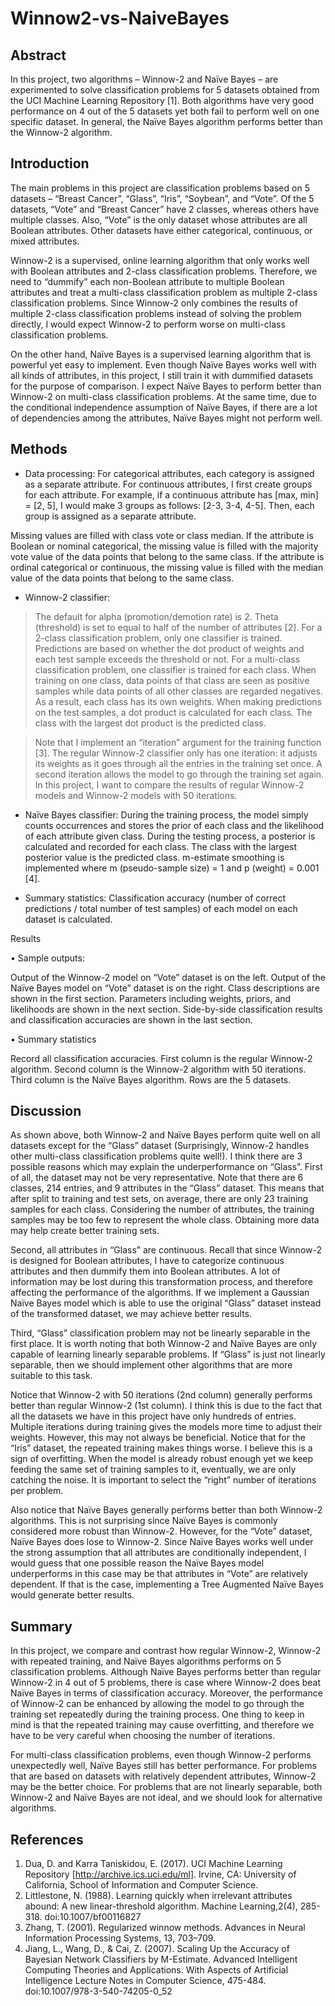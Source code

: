 # Winnow2-vs-NaiveBayes

## Abstract

In this project, two algorithms – Winnow-2 and Naïve Bayes – are experimented to solve classification problems for 5 datasets obtained from the UCI Machine Learning Repository [1]. Both algorithms have very good performance on 4 out of the 5 datasets yet both fail to perform well on one specific dataset. In general, the Naïve Bayes algorithm performs better than the Winnow-2 algorithm. 

## Introduction

The main problems in this project are classification problems based on 5 datasets – “Breast Cancer”, “Glass”, “Iris”, “Soybean”, and “Vote”. Of the 5 datasets, “Vote” and “Breast Cancer” have 2 classes, whereas others have multiple classes. Also, “Vote” is the only dataset whose attributes are all Boolean attributes. Other datasets have either categorical, continuous, or mixed attributes.

Winnow-2 is a supervised, online learning algorithm that only works well with Boolean attributes and 2-class classification problems. Therefore, we need to “dummify” each non-Boolean attribute to multiple Boolean attributes and treat a multi-class classification problem as multiple 2-class classification problems. Since Winnow-2 only combines the results of multiple 2-class classification problems instead of solving the problem directly, I would expect Winnow-2 to perform worse on multi-class classification problems.

On the other hand, Naïve Bayes is a supervised learning algorithm that is powerful yet easy to implement. Even though Naïve Bayes works well with all kinds of attributes, in this project, I still train it with dummified datasets for the purpose of comparison. I expect Naïve Bayes to perform better than Winnow-2 on multi-class classification problems. At the same time, due to the conditional independence assumption of Naïve Bayes, if there are a lot of dependencies among the attributes, Naïve Bayes might not perform well.

## Methods

- Data processing: For categorical attributes, each category is assigned as a separate attribute. For continuous attributes, I first create groups for each attribute. For example, if a continuous attribute has [max, min] = [2, 5], I would make 3 groups as follows: [2-3, 3-4, 4-5]. Then, each group is assigned as a separate attribute.

Missing values are filled with class vote or class median. If the attribute is Boolean or nominal categorical, the missing value is filled with the majority vote value of the data points that belong to the same class. If the attribute is ordinal categorical or continuous, the missing value is filled with the median value of the data points that belong to the same class.

- Winnow-2 classifier: 
> The default for alpha (promotion/demotion rate) is 2. Theta (threshold) is set to equal to half of the number of attributes [2]. For a 2-class classification problem, only one classifier is trained. Predictions are based on whether the dot product of weights and each test sample exceeds the threshold or not. For a multi-class classification problem, one classifier is trained for each class. When training on one class, data points of that class are seen as positive samples while data points of all other classes are regarded negatives. As a result, each class has its own weights. When making predictions on the test samples, a dot product is calculated for each class. The class with the largest dot product is the predicted class.

> Note that I implement an “iteration” argument for the training function [3]. The regular Winnow-2 classifier only has one iteration: it adjusts its weights as it goes through all the entries in the training set once. A second iteration allows the model to go through the training set again. In this project, I want to compare the results of regular Winnow-2 models and Winnow-2 models with 50 iterations.

- Naïve Bayes classifier: 
  During the training process, the model simply counts occurrences and stores the prior of each class and the likelihood of each attribute given class. During the testing process, a posterior is calculated and recorded for each class. The class with the largest posterior value is the predicted class. m-estimate smoothing is implemented where m (pseudo-sample size) = 1 and p (weight) = 0.001 [4].

- Summary statistics: Classification accuracy (number of correct predictions / total number of test samples) of each model on each dataset is calculated.

Results

•	Sample outputs:




























Output of the Winnow-2 model on “Vote” dataset is on the left. Output of the Naïve Bayes model on “Vote” dataset is on the right. Class descriptions are shown in the first section. Parameters including weights, priors, and likelihoods are shown in the next section. Side-by-side classification results and classification accuracies are shown in the last section.

•	Summary statistics


Record all classification accuracies. First column is the regular Winnow-2 algorithm. Second column is the Winnow-2 algorithm with 50 iterations. Third column is the Naïve Bayes algorithm. Rows are the 5 datasets. 

## Discussion

As shown above, both Winnow-2 and Naïve Bayes perform quite well on all datasets except for the “Glass” dataset (Surprisingly, Winnow-2 handles other multi-class classification problems quite well!). I think there are 3 possible reasons which may explain the underperformance on “Glass”. First of all, the dataset may not be very representative. Note that there are 6 classes, 214 entries, and 9 attributes in the “Glass” dataset. This means that after split to training and test sets, on average, there are only 23 training samples for each class. Considering the number of attributes, the training samples may be too few to represent the whole class. Obtaining more data may help create better training sets. 

Second, all attributes in “Glass” are continuous. Recall that since Winnow-2 is designed for Boolean attributes, I have to categorize continuous attributes and then dummify them into Boolean attributes. A lot of information may be lost during this transformation process, and therefore affecting the performance of the algorithms. If we implement a Gaussian Naïve Bayes model which is able to use the original “Glass” dataset instead of the transformed dataset, we may achieve better results.

Third, “Glass” classification problem may not be linearly separable in the first place. It is worth noting that both Winnow-2 and Naïve Bayes are only capable of learning linearly separable problems. If “Glass” is just not linearly separable, then we should implement other algorithms that are more suitable to this task.

Notice that Winnow-2 with 50 iterations (2nd column) generally performs better than regular Winnow-2 (1st column). I think this is due to the fact that all the datasets we have in this project have only hundreds of entries. Multiple iterations during training gives the models more time to adjust their weights. However, this may not always be beneficial. Notice that for the “Iris” dataset, the repeated training makes things worse. I believe this is a sign of overfitting. When the model is already robust enough yet we keep feeding the same set of training samples to it, eventually, we are only catching the noise. It is important to select the “right” number of iterations per problem.

Also notice that Naïve Bayes generally performs better than both Winnow-2 algorithms. This is not surprising since Naïve Bayes is commonly considered more robust than Winnow-2. However, for the “Vote” dataset, Naïve Bayes does lose to Winnow-2. Since Naïve Bayes works well under the strong assumption that all attributes are conditionally independent, I would guess that one possible reason the Naïve Bayes model underperforms in this case may be that attributes in “Vote” are relatively dependent. If that is the case, implementing a Tree Augmented Naïve Bayes would generate better results.

## Summary

In this project, we compare and contrast how regular Winnow-2, Winnow-2 with repeated training, and Naïve Bayes algorithms performs on 5 classification problems. Although Naïve Bayes performs better than regular Winnow-2 in 4 out of 5 problems, there is case where Winnow-2 does beat Naïve Bayes in terms of classification accuracy. Moreover, the performance of Winnow-2 can be enhanced by allowing the model to go through the training set repeatedly during the training process. One thing to keep in mind is that the repeated training may cause overfitting, and therefore we have to be very careful when choosing the number of iterations.

For multi-class classification problems, even though Winnow-2 performs unexpectedly well, Naïve Bayes still has better performance. For problems that are based on datasets with relatively dependent attributes, Winnow-2 may be the better choice. For problems that are not linearly separable, both Winnow-2 and Naïve Bayes are not ideal, and we should look for alternative algorithms.

## References
1.	Dua, D. and Karra Taniskidou, E. (2017). UCI Machine Learning Repository [http://archive.ics.uci.edu/ml]. Irvine, CA: University of California, School of Information and Computer Science. 
2.	Littlestone, N. (1988). Learning quickly when irrelevant attributes abound: A new linear-threshold algorithm. Machine Learning,2(4), 285-318. doi:10.1007/bf00116827 
3.	Zhang, T. (2001). Regularized winnow methods. Advances in Neural Information Processing Systems, 13, 703–709. 
4.	Jiang, L., Wang, D., & Cai, Z. (2007). Scaling Up the Accuracy of Bayesian Network Classifiers by M-Estimate. Advanced Intelligent Computing Theories and Applications. With Aspects of Artificial Intelligence Lecture Notes in Computer Science, 475-484. doi:10.1007/978-3-540-74205-0_52

